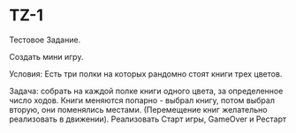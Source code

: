 # TZ-1
Тестовое Задание.

Создать мини игру.

Условия: Есть три полки на которых рандомно стоят книги трех цветов.

Задача: собрать на каждой полке книги одного цвета, за определенное число ходов.
Книги меняются попарно - выбрал книгу, потом выбрал вторую, они поменялись местами. (Перемещение книг желательно реализовать в движении). 
Реализовать Старт игры, GameOver и Рестарт
